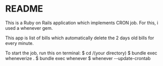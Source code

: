 # README

This is a Ruby on Rails application which implements CRON job. For this, i used a whenever gem.

This app is list of bills which automatically delete the 2 days old bills for every minute.

To start the job, run this on terminal:
$ cd /(your directory)
$ bundle exec wheneverize .
$ bundle exec whenever
$ whenever --update-crontab
